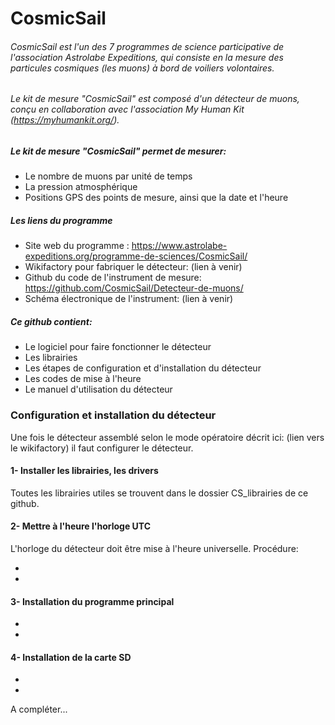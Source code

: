 # CosmicSail
###### _CosmicSail est l'un des 7 programmes de science participative de l'association Astrolabe Expeditions, qui consiste en la mesure des particules cosmiques (les muons) à bord de voiliers volontaires._
###### _Le kit de mesure "CosmicSail" est composé d'un détecteur de muons, conçu en collaboration avec l'association My Human Kit (https://myhumankit.org/)._
###
##### Le kit de mesure "CosmicSail" permet de mesurer:

- Le nombre de muons par unité de temps
- La pression atmosphérique
- Positions GPS des points de mesure, ainsi que la date et l'heure

##### Les liens du programme
- Site web du programme : https://www.astrolabe-expeditions.org/programme-de-sciences/CosmicSail/
- Wikifactory pour fabriquer le détecteur: (lien à venir)
- Github du code de l'instrument de mesure:  https://github.com/CosmicSail/Detecteur-de-muons/
- Schéma électronique de l'instrument: (lien à venir)

##### Ce github contient: 
- Le logiciel pour faire fonctionner le détecteur
- Les librairies
- Les étapes de configuration et d'installation du détecteur
- Les codes de mise à l'heure
- Le manuel d'utilisation du détecteur

### Configuration et installation du détecteur
Une fois le détecteur assemblé selon le mode opératoire décrit ici: (lien vers le wikifactory)
il faut configurer le détecteur.

#### 1-  Installer les librairies, les drivers
Toutes les librairies utiles se trouvent dans le dossier CS_librairies de ce github.


#### 2- Mettre à l'heure l'horloge UTC
L'horloge du détecteur doit être mise à l'heure universelle. Procédure:

-
-

#### 3- Installation du programme principal
-
-

#### 4- Installation de la carte SD
-
-

A compléter...
